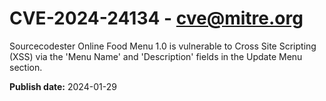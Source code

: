 # CVE-2024-24134 - cve@mitre.org

Sourcecodester Online Food Menu 1.0 is vulnerable to Cross Site Scripting (XSS) via the 'Menu Name' and 'Description' fields in the Update Menu section.

**Publish date:** 2024-01-29
